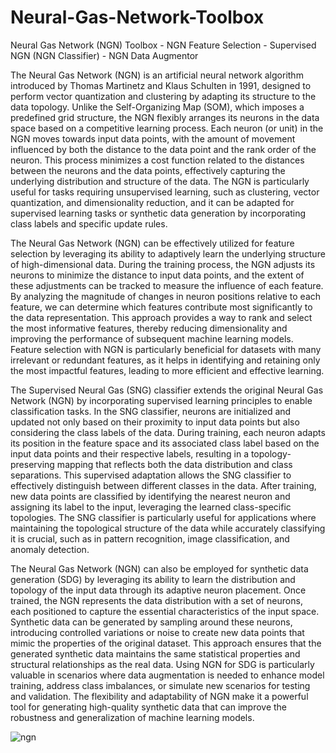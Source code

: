 # Neural-Gas-Network-Toolbox
Neural Gas Network (NGN) Toolbox - NGN Feature Selection - Supervised NGN (NGN Classifier) - NGN Data Augmentor 

The Neural Gas Network (NGN) is an artificial neural network algorithm introduced by Thomas Martinetz and Klaus Schulten in 1991, designed to perform vector quantization and clustering by adapting its structure to the data topology. Unlike the Self-Organizing Map (SOM), which imposes a predefined grid structure, the NGN flexibly arranges its neurons in the data space based on a competitive learning process. Each neuron (or unit) in the NGN moves towards input data points, with the amount of movement influenced by both the distance to the data point and the rank order of the neuron. This process minimizes a cost function related to the distances between the neurons and the data points, effectively capturing the underlying distribution and structure of the data. The NGN is particularly useful for tasks requiring unsupervised learning, such as clustering, vector quantization, and dimensionality reduction, and it can be adapted for supervised learning tasks or synthetic data generation by incorporating class labels and specific update rules.

The Neural Gas Network (NGN) can be effectively utilized for feature selection by leveraging its ability to adaptively learn the underlying structure of high-dimensional data. During the training process, the NGN adjusts its neurons to minimize the distance to input data points, and the extent of these adjustments can be tracked to measure the influence of each feature. By analyzing the magnitude of changes in neuron positions relative to each feature, we can determine which features contribute most significantly to the data representation. This approach provides a way to rank and select the most informative features, thereby reducing dimensionality and improving the performance of subsequent machine learning models. Feature selection with NGN is particularly beneficial for datasets with many irrelevant or redundant features, as it helps in identifying and retaining only the most impactful features, leading to more efficient and effective learning.

The Supervised Neural Gas (SNG) classifier extends the original Neural Gas Network (NGN) by incorporating supervised learning principles to enable classification tasks. In the SNG classifier, neurons are initialized and updated not only based on their proximity to input data points but also considering the class labels of the data. During training, each neuron adapts its position in the feature space and its associated class label based on the input data points and their respective labels, resulting in a topology-preserving mapping that reflects both the data distribution and class separations. This supervised adaptation allows the SNG classifier to effectively distinguish between different classes in the data. After training, new data points are classified by identifying the nearest neuron and assigning its label to the input, leveraging the learned class-specific topologies. The SNG classifier is particularly useful for applications where maintaining the topological structure of the data while accurately classifying it is crucial, such as in pattern recognition, image classification, and anomaly detection.

The Neural Gas Network (NGN) can also be employed for synthetic data generation (SDG) by leveraging its ability to learn the distribution and topology of the input data through its adaptive neuron placement. Once trained, the NGN represents the data distribution with a set of neurons, each positioned to capture the essential characteristics of the input space. Synthetic data can be generated by sampling around these neurons, introducing controlled variations or noise to create new data points that mimic the properties of the original dataset. This approach ensures that the generated synthetic data maintains the same statistical properties and structural relationships as the real data. Using NGN for SDG is particularly valuable in scenarios where data augmentation is needed to enhance model training, address class imbalances, or simulate new scenarios for testing and validation. The flexibility and adaptability of NGN make it a powerful tool for generating high-quality synthetic data that can improve the robustness and generalization of machine learning models.

![ngn](https://github.com/SeyedMuhammadHosseinMousavi/Neural-Gas-Network-Toolbox/assets/11339420/e2d43c4e-0901-403f-ad21-2251a1bd3b54)

